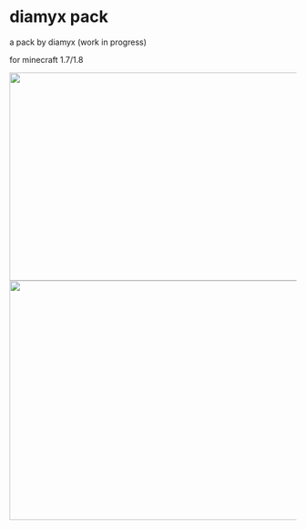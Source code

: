 # diamyx pack

a pack by diamyx (work in progress)

for minecraft 1.7/1.8 

<p align="center">
  <img src="https://i.imgur.com/tCE7Ezf.png" width="1919" height="365" title="Screenshots">
  <a href="https://github.com/Diamyx/diamyx-pack/archive/master.zip">
    <img src="https://i.imgur.com/Pd19Xpx.png" width="1919" height="420" title="Downloads">
  </a>
</p>



